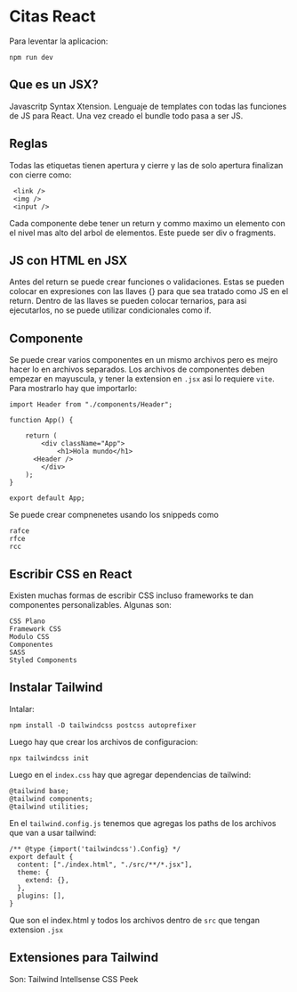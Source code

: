 # Citas React

Para leventar la aplicacion:

```
npm run dev
```

## Que es un JSX?

Javascritp Syntax Xtension. Lenguaje de templates con todas las funciones de JS para React.
Una vez creado el bundle todo pasa a ser JS.

## Reglas

Todas las etiquetas tienen apertura y cierre y las de solo apertura finalizan con cierre como:

```
 <link />
 <img />
 <input />
```

Cada componente debe tener un return y commo maximo un elemento con el nivel mas alto del arbol de elementos.
Este puede ser div o fragments.

## JS con HTML en JSX

Antes del return se puede crear funciones o validaciones. Estas se pueden colocar en expresiones con las llaves {} para que sea tratado como JS en el return.
Dentro de las llaves se pueden colocar ternarios, para asi ejecutarlos, no se puede utilizar condicionales como if.

## Componente

Se puede crear varios componentes en un mismo archivos pero es mejro hacer lo en archivos separados.
Los archivos de componentes deben empezar en mayuscula, y tener la extension en `.jsx` asi lo requiere `vite`.
Para mostrarlo hay que importarlo:

```
import Header from "./components/Header";

function App() {

	return (
		<div className="App">
			<h1>Hola mundo</h1>
      <Header />
		</div>
	);
}

export default App;
```

Se puede crear compnenetes usando los snippeds como

```
rafce
rfce
rcc
```

## Escribir CSS en React

Existen muchas formas de escribir CSS incluso frameworks te dan componentes personalizables.
Algunas son:

```
CSS Plano
Framework CSS
Modulo CSS
Componentes
SASS
Styled Components
```

## Instalar Tailwind

Intalar:

```
npm install -D tailwindcss postcss autoprefixer
```

Luego hay que crear los archivos de configuracion:

```
npx tailwindcss init
```

Luego en el `index.css` hay que agregar dependencias de tailwind:

```
@tailwind base;
@tailwind components;
@tailwind utilities;
```

En el `tailwind.config.js` tenemos que agregas los paths de los archivos que van a usar tailwind:

```
/** @type {import('tailwindcss').Config} */
export default {
  content: ["./index.html", "./src/**/*.jsx"],
  theme: {
    extend: {},
  },
  plugins: [],
}

```

Que son el index.html y todos los archivos dentro de `src` que tengan extension `.jsx`

## Extensiones para Tailwind

Son:
Tailwind Intellsense
CSS Peek
